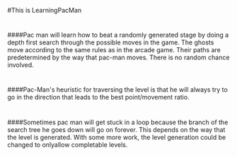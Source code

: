 #This is LearningPacMan
# 
####Pac man will learn how to beat a randomly generated stage by doing a depth first search through the possible moves in the game.  The ghosts move according to the same rules as in the arcade game.  Their paths are predetermined by the way that pac-man moves.  There is no random chance involved.
#
####Pac-Man's heuristic for traversing the level is that he will always try to go in the direction that leads to the best point/movement ratio.
#	
####Sometimes pac man will get stuck in a loop because the branch of the search tree he goes down will go on forever.  This  depends on the way that the level is generated.  With some more work, the level generation could be changed to onlyallow completable levels.
